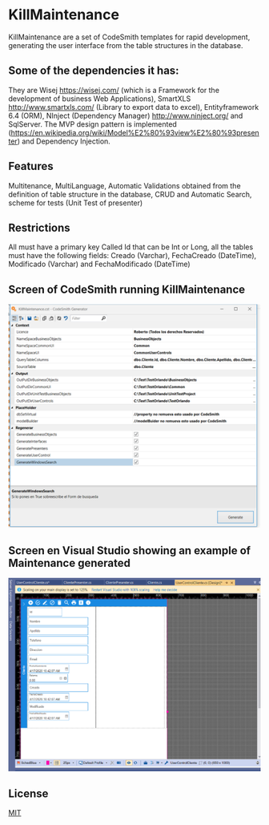 # KillMaintenance
KillMaintenance are a set of CodeSmith templates for rapid development, 
generating the user interface from the table structures in the database.

## Some of the dependencies it has:
They are Wisej https://wisej.com/ (which is a Framework for the development of business Web Applications), SmartXLS http://www.smartxls.com/ (Library to export data to excel), Entityframework 6.4 (ORM), NInject (Dependency Manager) http://www.ninject.org/ and SqlServer. The MVP design pattern is implemented (https://en.wikipedia.org/wiki/Model%E2%80%93view%E2%80%93presenter) and Dependency Injection.

## Features
Multitenance, MultiLanguage, Automatic Validations obtained from the definition of table structure in the database, CRUD and Automatic Search, scheme for tests (Unit Test of presenter)

## Restrictions
All must have a primary key Called Id that can be Int or Long, all the tables must have the following fields: Creado (Varchar), FechaCreado (DateTime), Modificado (Varchar) and FechaModificado (DateTime)

## Screen of CodeSmith running KillMaintenance
![Screen of CodeSmith running KillMaintenance](/assets/CodeSmith.PNG)

## Screen en Visual Studio showing an example of  Maintenance generated
![Screen en Visual Studio showing an example of  Maintenance generated](/assets/Pantallagenerada.PNG)

## License
[MIT](https://choosealicense.com/licenses/mit/)

